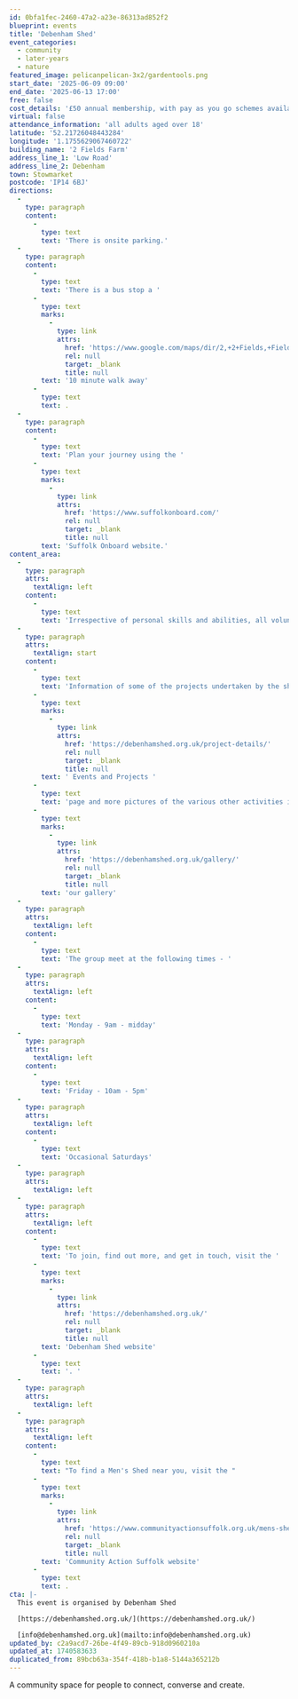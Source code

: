 ```yaml
---
id: 0bfa1fec-2460-47a2-a23e-86313ad852f2
blueprint: events
title: 'Debenham Shed'
event_categories:
  - community
  - later-years
  - nature
featured_image: pelicanpelican-3x2/gardentools.png
start_date: '2025-06-09 09:00'
end_date: '2025-06-13 17:00'
free: false
cost_details: '£50 annual membership, with pay as you go schemes available'
virtual: false
attendance_information: 'all adults aged over 18'
latitude: '52.21726048443284'
longitude: '1.1755629067460722'
building_name: '2 Fields Farm'
address_line_1: 'Low Road'
address_line_2: Debenham
town: Stowmarket
postcode: 'IP14 6BJ'
directions:
  -
    type: paragraph
    content:
      -
        type: text
        text: 'There is onsite parking.'
  -
    type: paragraph
    content:
      -
        type: text
        text: 'There is a bus stop a '
      -
        type: text
        marks:
          -
            type: link
            attrs:
              href: 'https://www.google.com/maps/dir/2,+2+Fields,+Fields,+Low+Road,+Debenham,+Stowmarket/Field+Way,+Debenham,+Stowmarket+IP14+6QY/@52.2195338,1.171632,16z/data=!3m1!4b1!4m14!4m13!1m5!1m1!1s0x47d9979f49608521:0x5b79ef6502df3919!2m2!1d1.175579!2d52.2171093!1m5!1m1!1s0x47d997d182c21aa7:0x7810660959129194!2m2!1d1.177846!2d52.221954!3e2?entry=ttu&g_ep=EgoyMDI1MDIyNC4wIKXMDSoJLDEwMjExNDUzSAFQAw%3D%3D'
              rel: null
              target: _blank
              title: null
        text: '10 minute walk away'
      -
        type: text
        text: .
  -
    type: paragraph
    content:
      -
        type: text
        text: 'Plan your journey using the '
      -
        type: text
        marks:
          -
            type: link
            attrs:
              href: 'https://www.suffolkonboard.com/'
              rel: null
              target: _blank
              title: null
        text: 'Suffolk Onboard website.'
content_area:
  -
    type: paragraph
    attrs:
      textAlign: left
    content:
      -
        type: text
        text: 'Irrespective of personal skills and abilities, all volunteers are encouraged to participate in tasks and given support and help when required, as well as guidance on health and safety when using specialist tools and equipment.'
  -
    type: paragraph
    attrs:
      textAlign: start
    content:
      -
        type: text
        text: 'Information of some of the projects undertaken by the shed volunteers can be seen on our'
      -
        type: text
        marks:
          -
            type: link
            attrs:
              href: 'https://debenhamshed.org.uk/project-details/'
              rel: null
              target: _blank
              title: null
        text: ' Events and Projects '
      -
        type: text
        text: 'page and more pictures of the various other activities in the shed can be found in '
      -
        type: text
        marks:
          -
            type: link
            attrs:
              href: 'https://debenhamshed.org.uk/gallery/'
              rel: null
              target: _blank
              title: null
        text: 'our gallery'
  -
    type: paragraph
    attrs:
      textAlign: left
    content:
      -
        type: text
        text: 'The group meet at the following times - '
  -
    type: paragraph
    attrs:
      textAlign: left
    content:
      -
        type: text
        text: 'Monday - 9am - midday'
  -
    type: paragraph
    attrs:
      textAlign: left
    content:
      -
        type: text
        text: 'Friday - 10am - 5pm'
  -
    type: paragraph
    attrs:
      textAlign: left
    content:
      -
        type: text
        text: 'Occasional Saturdays'
  -
    type: paragraph
    attrs:
      textAlign: left
  -
    type: paragraph
    attrs:
      textAlign: left
    content:
      -
        type: text
        text: 'To join, find out more, and get in touch, visit the '
      -
        type: text
        marks:
          -
            type: link
            attrs:
              href: 'https://debenhamshed.org.uk/'
              rel: null
              target: _blank
              title: null
        text: 'Debenham Shed website'
      -
        type: text
        text: '. '
  -
    type: paragraph
    attrs:
      textAlign: left
  -
    type: paragraph
    attrs:
      textAlign: left
    content:
      -
        type: text
        text: "To find a Men's Shed near you, visit the "
      -
        type: text
        marks:
          -
            type: link
            attrs:
              href: 'https://www.communityactionsuffolk.org.uk/mens-sheds/map/'
              rel: null
              target: _blank
              title: null
        text: 'Community Action Suffolk website'
      -
        type: text
        text: .
cta: |-
  This event is organised by Debenham Shed

  [https://debenhamshed.org.uk/](https://debenhamshed.org.uk/)

  [info@debenhamshed.org.uk](mailto:info@debenhamshed.org.uk)
updated_by: c2a9acd7-26be-4f49-89cb-918d0960210a
updated_at: 1740583633
duplicated_from: 89bcb63a-354f-418b-b1a8-5144a365212b
---
```

A community space for people to connect, converse and create.